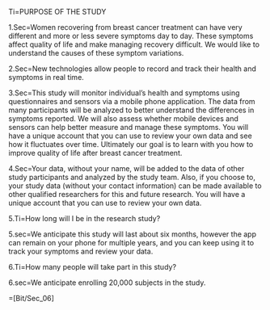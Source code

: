 Ti=PURPOSE OF THE STUDY

1.Sec=Women recovering from breast cancer treatment can have very different and more or less severe symptoms day to day.  These symptoms affect quality of life and make managing recovery difficult.  We would like to understand the causes of these symptom variations.

2.Sec=New technologies allow people to record and track their health and symptoms in real time.

3.Sec=This study will monitor individual’s health and symptoms using questionnaires and sensors via a mobile phone application.  The data from many participants will be analyzed to better understand the differences in symptoms reported. We will also assess whether mobile devices and sensors can help better measure and manage these symptoms.  You will have a unique account that you can use to review your own data and see how it fluctuates over time.  Ultimately our goal is to learn with you how to improve quality of life after breast cancer treatment.

4.Sec=Your data, without your name, will be added to the data of other study participants and analyzed by the study team.  Also, if you choose to, your study data (without your contact information) can be made available to other qualified researchers for this and future research.  You will have a unique account that you can use to review your own data. 

5.Ti=How long will I be in the research study?

5.sec=We anticipate this study will last about six months, however the app can remain on your phone for multiple years, and you can keep using it to track your symptoms and review your data.

6.Ti=How many people will take part in this study?

6.sec=We anticipate enrolling 20,000 subjects in the study.

=[Bit/Sec_06]
